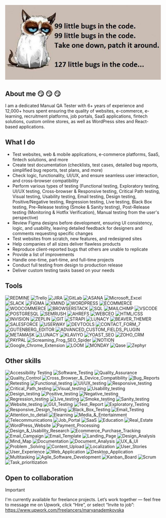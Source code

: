 [![Header](https://raw.githubusercontent.com/mdemkovska/mdemkovska/main/assets/117248395_3423085661081361_1288797937875851550_n.jpg)](https://www.youtube.com/watch?v=1yELlB39TvY)  

## About me  :smirk: :smirk: :smirk: 
I am a dedicated Manual QA Tester with 6+ years of experience and 12,000+ hours spent ensuring the quality of websites, e-commerce, e-learning, recruitment platforms, job portals, SaaS applications, fintech solutions, custom online stores, as well as WordPress sites and React-based applications.  

## What I do
- Test websites, web & mobile applications, e-commerce platforms, SaaS, fintech solutions, and more 
- Create test documentation (checklists, test cases, detailed bug reports, simplified bug reports, test plans, and more)  
- Check logic, functionality, UI/UX, and ensure seamless user interaction, and cross-browser compatibility  
- Perform various types of testing (Functional testing, Exploratory testing, UI/UX testing, Cross-browser & Responsive testing, Critical Path testing, Visual testing, Usability testing, Email testing, Design testing, Positive/Negative testing, Regression testing, Live testing, Black Box testing, Pre-Release testing (Smoke & Sanity testing), Post-Release testing (Monitoring & Hotfix Verification), Manual testing from the user's perspective)  
- Review Figma designs before development, ensuring UI consistency, logic, and usability, leaving detailed feedback for designers and comments requesting specific changes  
- Test websites from scratch, new features, and redesigned sites  
- Help companies of all sizes deliver flawless products  
- Reproduce client-reported bugs that others are unable to replicate  
- Provide a list of improvements  
- Handle one-time, part-time, and full-time projects  
- Conduct full testing from design to production release  
- Deliver custom testing tasks based on your needs

## Tools 
![REDMINE](https://img.shields.io/badge/-REDMINE-84c0d8?style=for-the-badge&logo=redmine&logoColor=757575)
![Trello](https://img.shields.io/badge/-TRELLO-757575?style=for-the-badge&logo=trello&logoColor=84c0d8)
![JIRA](https://img.shields.io/badge/-JIRA-84c0d8?style=for-the-badge&logo=jira&logoColor=757575)
![GitLab](https://img.shields.io/badge/-GITLAB-757575?style=for-the-badge&logo=GitLab&logoColor=84c0d8)
![ASANA](https://img.shields.io/badge/-ASANA-84c0d8?style=for-the-badge&logo=asana&logoColor=757575)
![Microsoft_Excel](https://img.shields.io/badge/-MICROSOFT_EXCEL-757575?style=for-the-badge&logo=microsoft_excel&logoColor=757575)
![SLACK](https://img.shields.io/badge/-SLACK-84c0d8?style=for-the-badge&logo=slack&logoColor=757575)
![FIGMA](https://img.shields.io/badge/-FIGMA-757575?style=for-the-badge&logo=figma&logoColor=84c0d8)
![XMIND](https://img.shields.io/badge/-XMIND-84c0d8?style=for-the-badge&logo=xmind&logoColor=757575)
![WORDPRESS](https://img.shields.io/badge/-WORDPRESS-757575?style=for-the-badge&logo=wordpress&logoColor=84c0d8)
![ECOMMERCE](https://img.shields.io/badge/-ECOMMERCE-84c0d8?style=for-the-badge&logo=ecommerce&logoColor=84c0d8)
![WOOCOMMERCE](https://img.shields.io/badge/-WOOCOMMERCE-757575?style=for-the-badge&logo=woocommerce&logoColor=84c0d8)
![BROWSERSTACK](https://img.shields.io/badge/-BROWSERSTACK-84c0d8?style=for-the-badge&logo=browserstack&logoColor=84c0d8)
![SQL](https://img.shields.io/badge/-SQL-757575?style=for-the-badge&logo=mysql&logoColor=84c0d8)
![MAILCHIMP](https://img.shields.io/badge/-MAILCHIMP-84c0d8?style=for-the-badge&logo=mailchimp&logoColor=757575)
![VSCODE](https://img.shields.io/badge/-VISUAL_STUDIO-757575?style=for-the-badge&logo=visualstudio&logoColor=84c0d8)
![POSTGRESQL](https://img.shields.io/badge/-POSTGRESQL-84c0d8?style=for-the-badge&logo=postgresql&logoColor=757575)
![SEMRUSH](https://img.shields.io/badge/-SEMRUSH-757575?style=for-the-badge&logo=semrush&logoColor=84c0d8)
![AHREFS](https://img.shields.io/badge/-AHREFS-84c0d8?style=for-the-badge&logo=ahrefs&logoColor=757575)
![WEBCEO](https://img.shields.io/badge/-WebCEO-757575?style=for-the-badge&logo=webceo&logoColor=84c0d8)
![HTML/CSS](https://img.shields.io/badge/-HTML/CSS-84c0d8?style=for-the-badge&logo=html/css&logoColor=757575)
![INVISION](https://img.shields.io/badge/-INVISION-757575?style=for-the-badge&logo=invision&logoColor=84c0d8)
![ZEPLIN](https://img.shields.io/badge/-ZEPLIN-84c0d8?style=for-the-badge&logo=zeplin&logoColor=757575)
![GIT](https://img.shields.io/badge/-GIT-757575?style=for-the-badge&logo=git&logoColor=84c0d8)
![STRAPI](https://img.shields.io/badge/-STRAPI-84c0d8?style=for-the-badge&logo=strapi&logoColor=757575)
![LUNACY](https://img.shields.io/badge/-LUNACY-757575?style=for-the-badge&logo=lunacy&logoColor=84c0d8)
![BEAVER_THEMER](https://img.shields.io/badge/-BEAVER_THEMER_LAYOUT-84c0d8?style=for-the-badge&logo=beaver_themer&logoColor=757575)
![SALESFORCE](https://img.shields.io/badge/-SALESFORCE-757575?style=for-the-badge&logo=salesforce&logoColor=84c0d8)
![USERWAY](https://img.shields.io/badge/-USERWAY-84c0d8?style=for-the-badge&logo=userway&logoColor=757575)
![DEVTOOLS](https://img.shields.io/badge/-DEVTOOLS-757575?style=for-the-badge&logo=devtools&logoColor=84c0d8)
![CONTACT_FORM_7](https://img.shields.io/badge/-CONTACT_FORM_7-84c0d8?style=for-the-badge&logo=contact_form_7&logoColor=84c0d8)
![GUTENBERG_EDITOR](https://img.shields.io/badge/-GUTENBERG_EDITOR-757575?style=for-the-badge&logo=gutenberg_editor&logoColor=757575)
![ADVANCED_CUSTOM_FIELDS_PLUGIN](https://img.shields.io/badge/-ADVANCED_CUSTOM_FIELDS_PLUGIN-84c0d8?style=for-the-badge&logo=advanced_custom_fields_plugin&logoColor=757575)
![METAMASK](https://img.shields.io/badge/-METAMASK-757575?style=for-the-badge&logo=metamask&logoColor=757575)
![LUNACY](https://img.shields.io/badge/-LUNACY-84c0d8?style=for-the-badge&logo=lunacy&logoColor=757575)
![KLAVIYO](https://img.shields.io/badge/-KLAVIYO-757575?style=for-the-badge&logo=klaviyo&logoColor=757575)
![YOAST_SEO](https://img.shields.io/badge/-YOAST_SEO-84c0d8?style=for-the-badge&logo=yoast-seo&logoColor=757575)
![ZOHO_CRM](https://img.shields.io/badge/-ZOHO_CRM-757575?style=for-the-badge&logo=zoho_crm&logoColor=757575)
![PAYPAL](https://img.shields.io/badge/-PAYPAL-84c0d8?style=for-the-badge&logo=paypal&logoColor=757575)
![Screaming_Frog_SEO_Spider](https://img.shields.io/badge/-Screaming_Frog_SEO_Spider-757575?style=for-the-badge&logo=screaming_frog_seo_spider&logoColor=757575)
![NOTION](https://img.shields.io/badge/-NOTION-84c0d8?style=for-the-badge&logo=notion&logoColor=757575)
![Google_Chrome_Extension](https://img.shields.io/badge/-Google_Chrome_Extension-757575?style=for-the-badge&logo=google_chrome_extension&logoColor=757575)
![LOOM](https://img.shields.io/badge/-LOOM-84c0d8?style=for-the-badge&logo=loom&logoColor=757575)
![MONDAY](https://img.shields.io/badge/-MONDAY-757575?style=for-the-badge&logo=monday&logoColor=757575)
![Qase](https://img.shields.io/badge/-Qase-84c0d8?style=for-the-badge&logo=Qase&logoColor=757575)
![Zephyr](https://img.shields.io/badge/-Zephyr-757575?style=for-the-badge&logo=Zephyr&logoColor=757575)

## Other skills
![Accessibility Testing](https://img.shields.io/badge/-Accessibility_Testing-84c0d8?style=for-the-badge&logo=Accessibility_Testings&logoColor=757575)
![Software_Testing](https://img.shields.io/badge/-Software_Testing-84c0d8?style=for-the-badge&logo=Software_Testing&logoColor=757575)
![Quality_Assurance](https://img.shields.io/badge/-Quality_Assurance-84c0d8?style=for-the-badge&logo=Quality_Assurance&logoColor=757575)
![Quality_Control](https://img.shields.io/badge/-Quality_Control-84c0d8?style=for-the-badge&logo=Quality_Control&logoColor=757575)
![Cross_Browser_&_Device_Compatibility](https://img.shields.io/badge/-Cross_Browser_&_Device_Compatibility-84c0d8?style=for-the-badge&logo=Cross_Browser_&_Device_Compatibility&logoColor=757575)
![Bug_Reports](https://img.shields.io/badge/-Bug_Reports-84c0d8?style=for-the-badge&logo=Bug_Reportsg&logoColor=757575)
![Retesting](https://img.shields.io/badge/-Retesting-84c0d8?style=for-the-badge&logo=Retesting&logoColor=757575)
![Functional_testing](https://img.shields.io/badge/-Functional_testing-84c0d8?style=for-the-badge&logo=Functional_testing&logoColor=757575)
![UI/UX_testing](https://img.shields.io/badge/-UI/UX_testing-84c0d8?style=for-the-badge&logo=UI/UX_testing&logoColor=757575)
![Responsive_testing](https://img.shields.io/badge/-Responsive_testing-84c0d8?style=for-the-badge&logo=Responsive_testing&logoColor=757575)
![Critical_Path_testing](https://img.shields.io/badge/-Critical_Path_testing-84c0d8?style=for-the-badge&logo=Critical_Path_testing&logoColor=757575)
![Visual_testing](https://img.shields.io/badge/-Visual_testing-84c0d8?style=for-the-badge&logo=Visual_testing&logoColor=757575)
![Usability_testing](https://img.shields.io/badge/-Usability_testing-84c0d8?style=for-the-badge&logo=Usability_testing&logoColor=757575)
![Design_testing](https://img.shields.io/badge/-Design_testing-84c0d8?style=for-the-badge&logo=Design_testing&logoColor=757575)
![Positive_testing](https://img.shields.io/badge/-Positive_testing-84c0d8?style=for-the-badge&logo=Positive_testing&logoColor=757575)
![Negative_testing](https://img.shields.io/badge/-Negative_testing-84c0d8?style=for-the-badge&logo=Negative_testing&logoColor=757575)
![Regression_testing](https://img.shields.io/badge/-Regression_testing-84c0d8?style=for-the-badge&logo=Regression_testing&logoColor=757575)
![Live_testing](https://img.shields.io/badge/-Live_testing-84c0d8?style=for-the-badge&logo=Live_testing&logoColor=757575)
![Smoke_testing](https://img.shields.io/badge/-Smoke_testing-84c0d8?style=for-the-badge&logo=Smoke_testing&logoColor=757575)
![Sanity_testing](https://img.shields.io/badge/-Sanity_testing-84c0d8?style=for-the-badge&logo=Sanity_testing&logoColor=757575)
![Website_testing](https://img.shields.io/badge/-Website_testing-84c0d8?style=for-the-badge&logo=Website_testing&logoColor=757575)
![GUI_Testing](https://img.shields.io/badge/-GUI_Testing-84c0d8?style=for-the-badge&logo=GUI_Testing&logoColor=757575)
![Test_Report](https://img.shields.io/badge/-Test_Report-84c0d8?style=for-the-badge&logo=Test_Report&logoColor=757575)
![Exploratory_Testing](https://img.shields.io/badge/-Exploratory_Testing-84c0d8?style=for-the-badge&logo=Exploratory_Testing&logoColor=757575)
![Responsive_Design_Testing](https://img.shields.io/badge/-Responsive_Design_Testing-84c0d8?style=for-the-badge&logo=Responsive_Design_Testing&logoColor=757575)
![Black_Box_Testing](https://img.shields.io/badge/-Black_Box_Testing-84c0d8?style=for-the-badge&logo=Black_Box_Testing&logoColor=757575)
![Email_Testing](https://img.shields.io/badge/-Email_Testing-84c0d8?style=for-the-badge&logo=Email_Testing&logoColor=757575)
![Attention_to_detail](https://img.shields.io/badge/-attention_to_detail-84c0d8?style=for-the-badge&logo=attention_to_details&logoColor=757575)
![Elearning](https://img.shields.io/badge/-Elearning-84c0d8?style=for-the-badge&logo=Elearning&logoColor=757575)
![Media_&_Entertainment](https://img.shields.io/badge/-Media_&_Entertainment-84c0d8?style=for-the-badge&logo=Media_&_Entertainment&logoColor=757575)
![Telecommunications](https://img.shields.io/badge/-Telecommunications-84c0d8?style=for-the-badge&logo=Telecommunications&logoColor=757575)
![Job_Portal](https://img.shields.io/badge/-Job_Portal-84c0d8?style=for-the-badge&logo=Job_Portal&logoColor=757575)
![SaaS](https://img.shields.io/badge/-SaaS-84c0d8?style=for-the-badge&logo=SaaS&logoColor=757575)
![Education](https://img.shields.io/badge/-Education-84c0d8?style=for-the-badge&logo=Education&logoColor=757575)
![Real_Estate](https://img.shields.io/badge/-Real_Estate-84c0d8?style=for-the-badge&logo=Real_Estate&logoColor=757575)
![WordPress_Website](https://img.shields.io/badge/-WordPress_Website-84c0d8?style=for-the-badge&logo=&WordPress_Website&logoColor=757575)
![Payment_Processing](https://img.shields.io/badge/-Payment_Processing-84c0d8?style=for-the-badge&logo=Payment_Processing&logoColor=757575)
![Design_&_Usability_Research](https://img.shields.io/badge/-Design_&_Usability_Research-84c0d8?style=for-the-badge&logo=Design_&_Usability_Research&logoColor=757575)
![Ecommerce_Purchase_Tracking](https://img.shields.io/badge/-Ecommerce_Purchase_Tracking-84c0d8?style=for-the-badge&logo=Ecommerce_Purchase_Tracking&logoColor=757575)
![Email_Campaign](https://img.shields.io/badge/-Email_Campaign-84c0d8?style=for-the-badge&logo=Email_Campaign&logoColor=757575)
![Email_Template](https://img.shields.io/badge/-Email_Template-84c0d8?style=for-the-badge&logo=Email_Template&logoColor=757575)
![Landing_Page](https://img.shields.io/badge/-Landing_Page-84c0d8?style=for-the-badge&logo=Landing_Page&logoColor=757575)
![Design_Analysis](https://img.shields.io/badge/-Design_Analysis-84c0d8?style=for-the-badge&logo=Design_Analysis&logoColor=757575)
![Mind_Map](https://img.shields.io/badge/-Mind_Map-84c0d8?style=for-the-badge&logo=Mind_Map&logoColor=757575)
![Documentation](https://img.shields.io/badge/-Documentation-84c0d8?style=for-the-badge&logo=Documentation&logoColor=757575)
![Document_Analysis](https://img.shields.io/badge/-Document_Analysis-84c0d8?style=for-the-badge&logo=Document_Analysis&logoColor=757575)
![UX_&_UI](https://img.shields.io/badge/-UX_&_UI-84c0d8?style=for-the-badge&logo=UX_&_UI&logoColor=757575)
![Problem _Solving](https://img.shields.io/badge/-Problem_Solving-84c0d8?style=for-the-badge&logo=Problem_Solving&logoColor=757575)
![Content_Upload](https://img.shields.io/badge/-Content_Upload-84c0d8?style=for-the-badge&logo=Content_Upload&logoColor=757575)
![Localization](https://img.shields.io/badge/-Localization-84c0d8?style=for-the-badge&logo=Localization&logoColor=757575)
![User_Stories](https://img.shields.io/badge/-User_Stories-84c0d8?style=for-the-badge&logo=User_Stories&logoColor=757575)
![User_Experience](https://img.shields.io/badge/-User_Experience-84c0d8?style=for-the-badge&logo=User_Experience&logoColor=757575)
![Web_Application](https://img.shields.io/badge/-Web_Application-84c0d8?style=for-the-badge&logo=Web_Application&logoColor=757575)
![Desktop_Application](https://img.shields.io/badge/-Desktop_Application-84c0d8?style=for-the-badge&logo=Desktop_Application&logoColor=757575)
![Multitasking](https://img.shields.io/badge/-Multitasking-84c0d8?style=for-the-badge&logo=Multitasking&logoColor=757575)
![Agile_Software_Development](https://img.shields.io/badge/-Agile_Software_Development-84c0d8?style=for-the-badge&logo=Agile_Software_Development&logoColor=757575)
![Kanban_Board](https://img.shields.io/badge/-Kanban_Board-84c0d8?style=for-the-badge&logo=Kanban_Board&logoColor=757575)
![Scrum](https://img.shields.io/badge/-Scrum-84c0d8?style=for-the-badge&logo=Scrum&logoColor=757575)
![Task_prioritization](https://img.shields.io/badge/-Task_prioritization-84c0d8?style=for-the-badge&logo=Task_prioritization&logoColor=757575)

## Open to collaboration
> [!IMPORTANT]
> I'm currently available for freelance projects. Let’s work together — feel free to message me on Upwork, click “Hire”, or select “Invite to job”: https://www.upwork.com/freelancers/maryanademkovska
